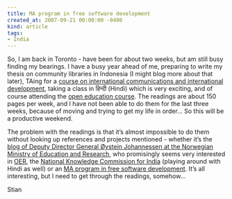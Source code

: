 ```yaml
---
title: MA program in free software development
created_at: 2007-09-21 00:00:00 -0400
kind: article
tags:
- India
---
```


So, I am back in Toronto - have been for about two weeks, but am still
busy finding my bearings. I have a busy year ahead of me, preparing to
write my thesis on community libraries in Indonesia (I might blog more
about that later), TAing for a [course on international communications
and international
development](http://www.utsc.utoronto.ca/~chan/istb01), taking a class
in हिन्दी (Hindi) which is very exciting, and of course attending the
[open education
course](http://opencontent.org/wiki/index.php?title=Intro_Open_Ed_Syllabus).
The readings are about 150 pages per week, and I have not been able to
do them for the last three weeks, because of moving and trying to get my
life in order… So this will be a productive weekend.

The problem with the readings is that it’s almost impossible to do them
without looking up references and projects mentioned - whether it’s the
[blog of Deputy Director General Øystein Johannessen at the Norwegian
Ministry of Education and Research](http://oysteinj.typepad.com/), who
promisingly seems very interested in
[OER](http://en.wikipedia.org/wiki/Open_educational_resources), the
[National Knowledge Commission for
India](http://knowledgecommission.gov.in/) (playing around with Hindi as
well) or an [MA program in free software
development](http://oss2005.case.unibz.it/Papers/OES/EK3.pdf). It’s all
interesting, but I need to get through the readings, somehow…

Stian
